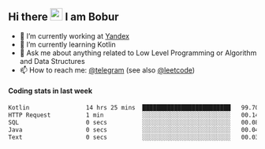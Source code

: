## Hi there <img src="https://media.giphy.com/media/hvRJCLFzcasrR4ia7z/giphy.gif" width="25px" height="25px"> I am Bobur

- 💼 I’m currently working at [Yandex](https://yandex.ru/)
- 🌱 I’m currently learning Kotlin
- 💬 Ask me about anything related to Low Level Programming or Algorithm and Data Structures
- 📫 How to reach me: [@telegram](https://t.me/octoant) (see also [@leetcode](https://leetcode.com/octoant/))    

#### Coding stats in last week

<!--START_SECTION:waka-->

```txt
Kotlin                14 hrs 25 mins  █████████████████████████   99.70 %
HTTP Request          1 min           ░░░░░░░░░░░░░░░░░░░░░░░░░   00.14 %
SQL                   0 secs          ░░░░░░░░░░░░░░░░░░░░░░░░░   00.08 %
Java                  0 secs          ░░░░░░░░░░░░░░░░░░░░░░░░░   00.04 %
Text                  0 secs          ░░░░░░░░░░░░░░░░░░░░░░░░░   00.03 %
```

<!--END_SECTION:waka-->

